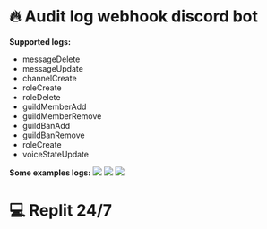# 🔥 Audit log webhook discord bot
**Supported logs:**
* messageDelete
* messageUpdate
* channelCreate
* roleCreate
* roleDelete
* guildMemberAdd
* guildMemberRemove
* guildBanAdd
* guildBanRemove
* roleCreate
* voiceStateUpdate

**Some examples logs:**
  <img src="https://github.com/retardpa1n/audit-log-webhook-discord-bot/blob/main/assets/connected.png?raw=true"/>
  <img src="https://github.com/retardpa1n/audit-log-webhook-discord-bot/blob/main/assets/disconnected.png?raw=true"/>
  <img src="https://github.com/retardpa1n/audit-log-webhook-discord-bot/blob/main/assets/moved.png?raw=true"/>

# 💻 Replit 24/7
